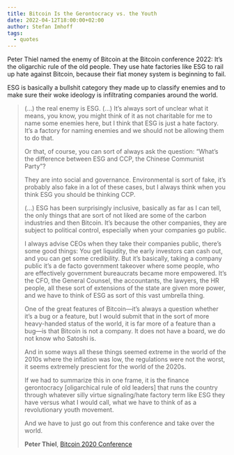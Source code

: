 ```yaml
---
title: Bitcoin Is the Gerontocracy vs. the Youth
date: 2022-04-12T18:00:00+02:00
author: Stefan Imhoff
tags:
  - quotes
---
```


Peter Thiel named the enemy of Bitcoin at the Bitcoin conference 2022: It’s the oligarchic rule of the old people. They use hate factories like ESG to rail up hate against Bitcoin, because their fiat money system is beginning to fail.

ESG is basically a bullshit category they made up to classify enemies and to make sure their woke ideology is infiltrating companies around the world.

> (…) the real enemy is ESG. (…) It’s always sort of unclear what it means, you know, you might think of it as not charitable for me to name some enemies here, but I think that ESG is just a hate factory. It’s a factory for naming enemies and we should not be allowing them to do that.
>
> Or that, of course, you can sort of always ask the question: <q>What’s the difference between ESG and CCP, the Chinese Communist Party</q>?
>
> They are into social and governance. Environmental is sort of fake, it’s probably also fake in a lot of these cases, but I always think when you think ESG you should be thinking CCP.
>
> (…) ESG has been surprisingly inclusive, basically as far as I can tell, the only things that are sort of not liked are some of the carbon industries and then Bitcoin. It’s because the other companies, they are subject to political control, especially when your companies go public.
>
> I always advise CEOs when they take their companies public, there’s some good things: You get liquidity, the early investors can cash out, and you can get some credibility. But it’s basically, taking a company public it’s a de facto government takeover where some people, who are effectively government bureaucrats became more empowered. It’s the CFO, the General Counsel, the accountants, the lawyers, the HR people, all these sort of extensions of the state are given more power, and we have to think of ESG as sort of this vast umbrella thing.
>
> One of the great features of Bitcoin—it’s always a question whether it’s a bug or a feature, but I would submit that in the sort of more heavy-handed status of the world, it is far more of a feature than a bug—is that Bitcoin is not a company. It does not have a board, we do not know who Satoshi is.
>
> And in some ways all these things seemed extreme in the world of the 2010s where the inflation was low, the regulations were not the worst, it seems extremely prescient for the world of the 2020s.
>
> If we had to summarize this in one frame, it is the finance gerontocracy [oligarchical rule of old leaders] that runs the country through whatever silly virtue signaling/hate factory term like ESG they have versus what I would call, what we have to think of as a revolutionary youth movement.
>
> And we have to just go out from this conference and take over the world.
>
> **Peter Thiel**, [Bitcoin 2020 Conference](https://youtu.be/ko6K82pXcPA)
